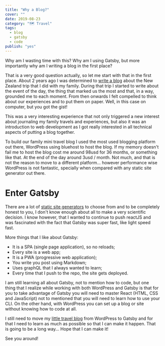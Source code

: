 ```yaml
---
title: "Why a Blog?"
cover: ""
date: 2019-08-23
category: "🗺️ Travel"
tags:
  - blog
  - gatsby
  - code
publish: "yes"
---
```


Why am I wasting time with this? Why am I using Gatsby, but more importantly why am I writing a blog in the first place?

That is a very good question actually, so let me start with that in the first place. About 2 years ago I was determined to [write a blog](http://dont-grow-to-fast.com/) about the New Zealand trip that I did with my family. During that trip I started to write about the event of the day, the thing that marked us the most and that, in a way, grounded me to each moment. From then onwards I felt compelled to think about our experiences and to put them on paper. Well, in this case on computer, but you got the gist!

This was a very interesting experience that not only triggered a new interest about journaling my family travels and experiences, but also it was an introduction to web development as I got really interested in all technical aspects of putting a blog together.

To build our family mini travel blog I used the most used blogging platform out there, WordPress using bluehost to host the blog. If my memory doesn't fail me to host the blog cost me around 98usd for 36 months, or something like that. At the end of the day around 3usd / month. Not much, and that is not the reason to move to a different platform... however performance wise WordPress is not fantastic, specially when compared with any static site generator out there.

# Enter Gatsby

There are a lot of [static site generators](https://www.staticgen.com) to choose from and to be completely honest to you, I don't know enough about all to make a very scientific decision. I know however, that I wanted to continue to push reactJS and was fascinated with the fact that Gatsby was super fast, like light speed fast.

More things that I like about Gatsby:

- It is a SPA (single page application), so no reloads;
- Every site is a web app;
- It is a PWA (progressive web application);
- You write you post using Markdown;
- Uses graphQL that I always wanted to learn;
- Every time that I push to the repo, the site gets deployed.

I am still learning all about Gatsby, not to mention how to code, but one thing that I realize while working with both WordPress and Gatsby is that for you to take advantage of Gatsby you will need to master React (HTML, CSS and JavaScript) not to mentioned that you will need to learn how to use your CLI. On the other hand, with WordPress you can set up a blog or site without knowing how to code at all.

I still need to move my [little travel blog](http://dont-grow-to-fast.com/) from WordPress to Gatsby and for that I need to learn as much as possible so that I can make it happen. That is going to be a long way... Hope that I can make it!

See you around!
